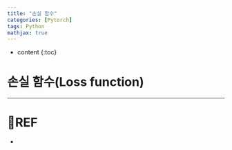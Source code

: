 ```yaml
---
title: "손실 함수"
categories: [Pytorch]
tags: Python
mathjax: true
---
```


* content
{:toc}
# 손실 함수(Loss function)



---

# 📌REF

-   

